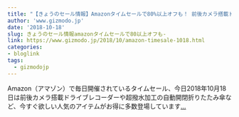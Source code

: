 ```yaml
---
title: "【きょうのセール情報】Amazonタイムセールで80%以上オフも！ 前後カメラ搭載ドライブレコーダーや超撥水加工の自動開閉折りたたみ傘がお買い得に"
author: 'www.gizmodo.jp'
date: '2018-10-18'
slug: きょうのセール情報amazonタイムセールで80以上オフも-
link: https://www.gizmodo.jp/2018/10/amazon-timesale-1018.html
categories:
- bloglink
tags:
  - gizmodojp
---
```


Amazon（アマゾン）で毎日開催されているタイムセール、今日2018年10月18日は前後カメラ搭載ドライブレコーダーや超撥水加工の自動開閉折りたたみ傘など、今すぐ欲しい人気のアイテムがお得に多数登場しています[... <i class="fas fa-external-link-alt"></i>](https://www.gizmodo.jp/2018/10/amazon-timesale-1018.html)

